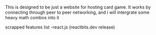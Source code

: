 This is designed to be just a website for hosting card game. It works by connecting through peer to peer networking, and i will intergrate some heavy math combos into it



scrapped features list
-react.js (reactbits.dev release)